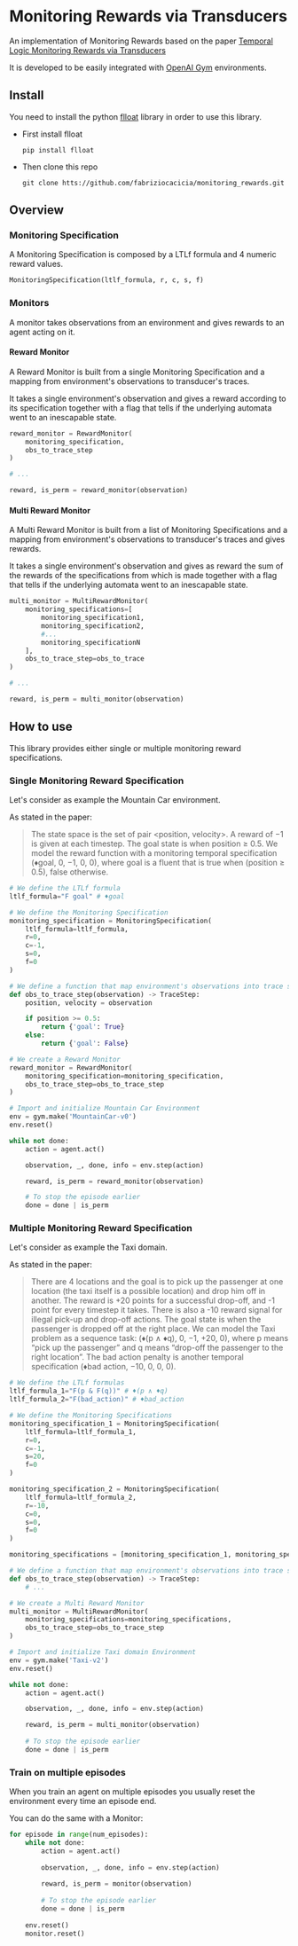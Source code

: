 # Monitoring Rewards via Transducers

An implementation of Monitoring Rewards based on the paper
[Temporal Logic Monitoring Rewards via Transducers](http://www.diag.uniroma1.it/degiacom/papers/2020draft/kr2020dfipr.pdf)

It is developed to be easily integrated with [OpenAI Gym](https://gym.openai.com/) environments.

## Install 
You need to install the python [flloat](https://github.com/whitemech/flloat) library in order to use this library.

* First install flloat
    ```shell script
    pip install flloat
    ```
* Then clone this repo
    ```shell script
    git clone htts://github.com/fabriziocacicia/monitoring_rewards.git
    ```
## Overview
### Monitoring Specification
A Monitoring Specification is composed by a LTLf formula and 4 numeric reward values.

```python
MonitoringSpecification(ltlf_formula, r, c, s, f)
```
### Monitors
A monitor takes observations from an environment and gives rewards to an agent acting on it.
#### Reward Monitor
A Reward Monitor is built from a single Monitoring Specification and a mapping from environment's observations to transducer's 
traces.

It takes a single environment's observation and gives a reward according to its specification together with a flag that
tells if the underlying automata went to an inescapable state.
```python
reward_monitor = RewardMonitor(
    monitoring_specification,
    obs_to_trace_step
)

# ...

reward, is_perm = reward_monitor(observation)
```

#### Multi Reward Monitor
A Multi Reward Monitor is built from a list of Monitoring Specifications and a mapping from environment's observations 
to transducer's traces and gives rewards.

It takes a single environment's observation and gives as reward the sum of the rewards of the specifications from which
is made  together with a flag that tells if the underlying automata went to an inescapable state.
```python
multi_monitor = MultiRewardMonitor(
    monitoring_specifications=[
        monitoring_specification1,
        monitoring_specification2,
        #...
        monitoring_specificationN
    ],
    obs_to_trace_step=obs_to_trace
)

# ...

reward, is_perm = multi_monitor(observation)
```
  
## How to use
This library provides either single or multiple monitoring reward specifications.

### Single Monitoring Reward Specification
Let's consider as example the Mountain Car environment. 

As stated in the paper:
>The state space is the set of
pair <position, velocity>. A reward of −1 is given at each
timestep. The goal state is when position ≥ 0.5. We model
the reward function with a monitoring temporal specification (♦goal, 0, −1, 0, 0), where goal is a fluent that is true
when (position ≥ 0.5), false otherwise.

```python
# We define the LTLf formula
ltlf_formula="F goal" # ♦goal

# We define the Monitoring Specification
monitoring_specification = MonitoringSpecification(
    ltlf_formula=ltlf_formula,
    r=0,
    c=-1,
    s=0,
    f=0
)

# We define a function that map environment's observations into trace steps
def obs_to_trace_step(observation) -> TraceStep:
    position, velocity = observation

    if position >= 0.5:
        return {'goal': True}
    else:
        return {'goal': False}

# We create a Reward Monitor
reward_monitor = RewardMonitor(
    monitoring_specification=monitoring_specification,
    obs_to_trace_step=obs_to_trace_step
)

# Import and initialize Mountain Car Environment
env = gym.make('MountainCar-v0')
env.reset()

while not done:
    action = agent.act()

    observation, _, done, info = env.step(action) 

    reward, is_perm = reward_monitor(observation)

    # To stop the episode earlier
    done = done | is_perm
```

### Multiple Monitoring Reward Specification
Let's consider as example the Taxi domain. 

As stated in the paper:
>There are 4 locations and the goal is to pick up the passenger at
one location (the taxi itself is a possible location) and drop
him off in another. The reward is +20 points for a successful drop-off, and -1 point for every timestep it takes. There
is also a -10 reward signal for illegal pick-up and drop-off
actions. The goal state is when the passenger is dropped
off at the right place. We can model the Taxi problem as a
sequence task: (♦(p ∧ ♦q), 0, −1, +20, 0), where p means
“pick up the passenger” and q means “drop-off the passenger to the right location”. The bad action penalty is another temporal specification (♦bad action, −10, 0, 0, 0). 

```python
# We define the LTLf formulas
ltlf_formula_1="F(p & F(q))" # ♦(p ∧ ♦q)
ltlf_formula_2="F(bad_action)" # ♦bad_action

# We define the Monitoring Specifications
monitoring_specification_1 = MonitoringSpecification(
    ltlf_formula=ltlf_formula_1,
    r=0,
    c=-1,
    s=20,
    f=0
)

monitoring_specification_2 = MonitoringSpecification(
    ltlf_formula=ltlf_formula_2,
    r=-10,
    c=0,
    s=0,
    f=0
)

monitoring_specifications = [monitoring_specification_1, monitoring_specification_2]

# We define a function that map environment's observations into trace steps
def obs_to_trace_step(observation) -> TraceStep:
    # ...

# We create a Multi Reward Monitor
multi_monitor = MultiRewardMonitor(
    monitoring_specifications=monitoring_specifications,
    obs_to_trace_step=obs_to_trace_step
)

# Import and initialize Taxi domain Environment
env = gym.make('Taxi-v2')
env.reset()

while not done:
    action = agent.act()

    observation, _, done, info = env.step(action) 

    reward, is_perm = multi_monitor(observation)
    
    # To stop the episode earlier
    done = done | is_perm

```

### Train on multiple episodes
When you train an agent on multiple episodes you usually reset the environment every time an episode end.

You can do the same with a Monitor:
```python
for episode in range(num_episodes):
    while not done:
        action = agent.act()
    
        observation, _, done, info = env.step(action) 
    
        reward, is_perm = monitor(observation)
        
        # To stop the episode earlier
        done = done | is_perm
    
    env.reset()
    monitor.reset()
```